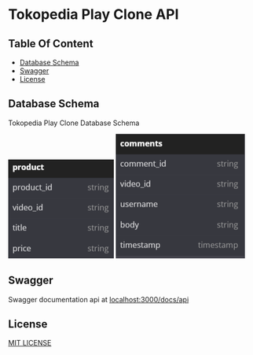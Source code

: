 # Tokopedia Play Clone API

## Table Of Content
- [Database Schema](#database-schema)
- [Swagger](#swagger)
- [License](#license)

## Database Schema

Tokopedia Play Clone Database Schema

![Table product](./docs/images/product_table.png) ![Table comment](./docs/images/comment_table.png)

## Swagger

Swagger documentation api at [localhost:3000/docs/api](http://localhost:3000/docs/api)

## License

[MIT LICENSE](./LICENSE)